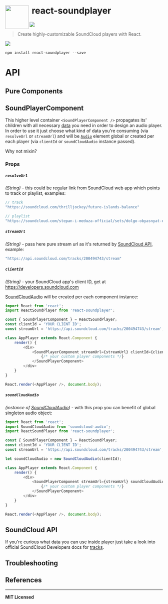 # <img src="http://www.officialpsds.com/images/thumbs/Soundcloud-Logo-psd47614.png" width="75" align="left">&nbsp;react-soundplayer

![](http://img.shields.io/badge/Status-Work%20In%20Progress-brightgreen.svg?style=flat)

> Create highly-customizable SoundCloud players with React.

![](https://dl.dropboxusercontent.com/u/100463011/react-soundplayer-screen.png)

```
npm install react-soundplayer --save
```

# API

## Pure Components

## SoundPlayerComponent

This higher level container `<SoundPlayerComponent />` propagates its' children with all necessary [data]() you need in order to design an audio player. In order to use it just choose what kind of data you're consuming (via `resolveUrl` or `streamUrl`) and will be [`Audio`](https://developer.mozilla.org/en/docs/Web/API/HTMLMediaElement) element global or created per each player (via `clientId` or `soundCloudAudio` instance passed).

Why not mixin?

### Props

##### `resolveUrl`

_(String)_ - this could be regular link from SoundCloud web app which points to track or playlist, examples:

```javascript
// track
"https://soundcloud.com/thrilljockey/future-islands-balance"

// playlist
"https://soundcloud.com/stepan-i-meduza-official/sets/dolgo-obyasnyat-ep"
```

##### `streamUrl`

_(String)_ - pass here pure stream url as it's returned by [SoundCloud API](https://developers.soundcloud.com/docs/api/reference#tracks), example: 

```javascript
"https://api.soundcloud.com/tracks/200494743/stream"
```

##### `clientId`

_(String)_ - your SoundCloud app's client ID, get at https://developers.soundcloud.com

[SoundCloudAudio](https://github.com/voronianski/soundcloud-audio.js) will be created per each component instance:

```javascript
import React from 'react';
import ReactSoundPlayer from 'react-soundplayer';

const { SoundPlayerComponent } = ReactSoundPlayer;
const clientId = 'YOUR CLIENT ID';
const streamUrl = 'https://api.soundcloud.com/tracks/200494743/stream';

class AppPlayer extends React.Component {
    render() {
        <div>
            <SoundPlayerComponent streamUrl={streamUrl} clientId={client}>
                {/* your custom player components */}
            </SoundPlayerComponent>
        </div>
    }
}

React.render(<AppPlayer />, document.body);
```

##### `soundCloudAudio` 

_(instance of [SoundCloudAudio](https://github.com/voronianski/soundcloud-audio.js))_ - with this prop you can benefit of global singleton audio object:

```javascript
import React from 'react';
import SoundCloudAudio from 'soundcloud-audio';
import ReactSoundPlayer from 'react-soundplayer';

const { SoundPlayerComponent } = ReactSoundPlayer;
const clientId = 'YOUR CLIENT ID';
const streamUrl = 'https://api.soundcloud.com/tracks/200494743/stream';

let soundCloudAudio = new SoundCloudAudio(clientId);

class AppPlayer extends React.Component {
    render() {
        <div>
            <SoundPlayerComponent streamUrl={streamUrl} soundCloudAudio={soundCloudAudio}>
                {/* your custom player components */}
            </SoundPlayerComponent>
        </div>
    }
}

React.render(<AppPlayer />, document.body);
```

## SoundCloud API

If you're curious what data you can use inside player just take a look into official SoundCloud Developers docs for [tracks](https://developers.soundcloud.com/docs/api/reference#tracks).

## Troubleshooting

## References

---

**MIT Licensed**
